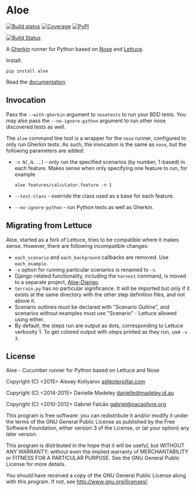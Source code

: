 Aloe
====

[![Build status](https://img.shields.io/travis/aloetesting/aloe.svg)](https://travis-ci.org/aloetesting/aloe)
[![Coverage](https://img.shields.io/coveralls/aloetesting/aloe.svg)](https://coveralls.io/github/aloetesting/aloe)
[![PyPI](https://img.shields.io/pypi/v/aloe.svg)](https://pypi.python.org/pypi/aloe)

[![Build Status](https://travis-ci.org/aloetesting/aloe.svg?branch=master)](https://travis-ci.org/aloetesting/aloe)

A [Gherkin][gherkin] runner for Python based on [Nose][nose] and
[Lettuce][lettuce].

Install:

    pip install aloe

Read the [documentation][docs].

Invocation
----------

Pass the `--with-gherkin` argument to `nosetests` to run your BDD tests.  You
may also pass the `--no-ignore-python` argument to run other nose discovered
tests as well.

The `aloe` command line tool is a wrapper for the `nose` runner, configured to
only run Gherkin tests. As such, the invocation is the same as `nose`, but the
following parameters are added:

* `-n N[,N...]` - only run the specified scenarios (by number, 1-based) in each
  feature. Makes sense when only specifying one feature to run, for example

  `aloe features/calculator.feature -n 1`

* `--test-class` - override the class used as a base for each feature.

* `--no-ignore-python` - run Python tests as well as Gherkin.

Migrating from Lettuce
----------------------

Aloe, started as a fork of Lettuce, tries to be compatible where it makes
sense. However, there are following incompatible changes:

* `each_scenario` and `each_background` callbacks are removed. Use
  `each_example`.
* `-s` option for running particular scenarios is renamed to `-n`.
* Django-related functionality, including the `harvest` command, is moved to a
  separate project, [Aloe-Django][aloe-django].
* `terrain.py` has no particular significance. It will be imported but only if
  it exists at the same directory with the other step definition files, and not
  above it.
* Scenario outlines must be declared with "Scenario Outline", and scenarios
  without examples must use "Scenario" - Lettuce allowed using either.
* By default, the steps run are output as dots, corresponding to Lettuce
  verbosity 1. To get colored output with steps printed as they run, use `-v 3`.

License
-------

Aloe - Cucumber runner for Python based on Lettuce and Nose

Copyright (C) <2015> Alexey Kotlyarov <a@koterpillar.com>

Copyright (C) <2014-2015> Danielle Madeley <danielle@madeley.id.au>

Copyright (C) <2010-2012> Gabriel Falcão <gabriel@nacaolivre.org>


This program is free software: you can redistribute it and/or modify
it under the terms of the GNU General Public License as published by
the Free Software Foundation, either version 3 of the License, or
(at your option) any later version.

This program is distributed in the hope that it will be useful,
but WITHOUT ANY WARRANTY; without even the implied warranty of
MERCHANTABILITY or FITNESS FOR A PARTICULAR PURPOSE.  See the
GNU General Public License for more details.

You should have received a copy of the GNU General Public License
along with this program.  If not, see <http://www.gnu.org/licenses/>.

[gherkin]: https://cucumber.io/
[nose]: https://nose.readthedocs.io/
[nose-plugin-attrib]: https://nose.readthedocs.io/en/latest/plugins/attrib.html
[lettuce]: http://lettuce.it/
[gherkin-syntax]: https://cucumber.io/docs/reference
[aloe-django]: https://github.com/aloetesting/aloe_django
[docs]: http://aloe.readthedocs.io/

